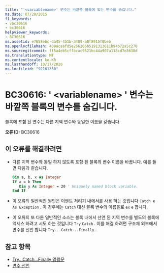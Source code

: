 ```yaml
---
title: "'<variablename>' 변수는 바깥쪽 블록에 있는 변수를 숨깁니다."
ms.date: 07/20/2015
f1_keywords:
- vbc30616
- bc30616
helpviewer_keywords:
- BC30616
ms.assetid: e7658ebc-da45-451b-a409-a0f8915f0beb
ms.openlocfilehash: 408acaafd5e266266b5191313611b94b72a5c270
ms.sourcegitcommit: ff5a4eb5cffbcac9521bc44a907a118cd7e8638d
ms.translationtype: MT
ms.contentlocale: ko-KR
ms.lasthandoff: 10/17/2020
ms.locfileid: "92161350"
---
```

# <a name="bc30616-variable-variablename-hides-a-variable-in-an-enclosing-block"></a>BC30616: ' \<variablename> ' 변수는 바깥쪽 블록의 변수를 숨깁니다.

블록에 포함 된 변수는 다른 지역 변수와 동일한 이름을 갖습니다.

 **오류 ID:** BC30616

## <a name="to-correct-this-error"></a>이 오류를 해결하려면

- 다른 지역 변수와 동일 하지 않도록 포함 된 블록의 변수 이름을 바꿉니다. 예를 들면 다음과 같습니다.

    ```vb
    Dim a, b, x As Integer
    If a = b Then
       Dim y As Integer = 20 ' Uniquely named block variable.
    End If
    ```

- 이 오류의 일반적인 원인은 이벤트 처리기 내에서를 사용 하는 것입니다 `Catch e As Exception` . 이 경우에는 `Catch` 대신 블록 변수의 이름을로 `ex` `e` 합니다.

- 이 오류의 또 다른 일반적인 소스는 블록 내에서 선언 된 지역 변수를 별도의 블록에 액세스 하려고 시도 하는 것입니다 `Try` `Catch` . 이를 해결 하려면 구조체 외부에서 변수를 선언 합니다 `Try...Catch...Finally` .

## <a name="see-also"></a>참고 항목

- [Try...Catch...Finally 명령문](../statements/try-catch-finally-statement.md)
- [변수 선언](../../programming-guide/language-features/variables/variable-declaration.md)
